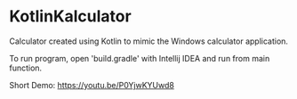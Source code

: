 # KotlinKalculator
Calculator created using Kotlin to mimic the Windows calculator application.

To run program, open 'build.gradle' with Intellij IDEA and run from main function.

Short Demo: https://youtu.be/P0YjwKYUwd8
